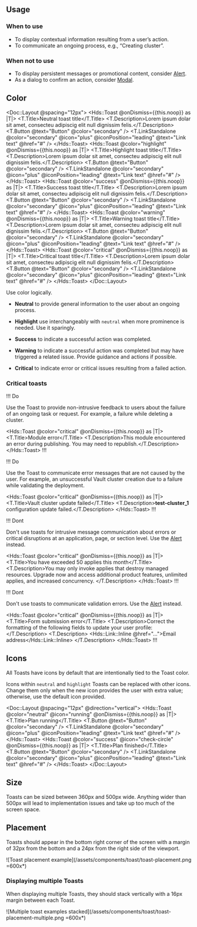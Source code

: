 ## Usage

### When to use

- To display contextual information resulting from a user’s action.
- To communicate an ongoing process, e.g., “Creating cluster”.

### When not to use

- To display persistent messages or promotional content, consider [Alert](/components/alert).
- As a dialog to confirm an action, consider [Modal](/components/dialog/modal).

## Color

<Doc::Layout @spacing="12px">
  <Hds::Toast @onDismiss={{this.noop}} as |T|>
    <T.Title>Neutral toast title</T.Title>
    <T.Description>Lorem ipsum dolar sit amet, consecteu adipiscig elit null dignissim felis.</T.Description>
    <T.Button @text="Button" @color="secondary" />
    <T.LinkStandalone @color="secondary" @icon="plus" @iconPosition="leading" @text="Link text" @href="#" />
  </Hds::Toast>
  <Hds::Toast @color="highlight" @onDismiss={{this.noop}} as |T|>
    <T.Title>Highlight toast title</T.Title>
    <T.Description>Lorem ipsum dolar sit amet, consecteu adipiscig elit null dignissim felis.</T.Description>
    <T.Button @text="Button" @color="secondary" />
    <T.LinkStandalone @color="secondary" @icon="plus" @iconPosition="leading" @text="Link text" @href="#" />
  </Hds::Toast>
  <Hds::Toast @color="success" @onDismiss={{this.noop}} as |T|>
    <T.Title>Success toast title</T.Title>
    <T.Description>Lorem ipsum dolar sit amet, consecteu adipiscig elit null dignissim felis.</T.Description>
    <T.Button @text="Button" @color="secondary" />
    <T.LinkStandalone @color="secondary" @icon="plus" @iconPosition="leading" @text="Link text" @href="#" />
  </Hds::Toast>
  <Hds::Toast @color="warning" @onDismiss={{this.noop}} as |T|>
    <T.Title>Warning toast title</T.Title>
    <T.Description>Lorem ipsum dolar sit amet, consecteu adipiscig elit null dignissim felis.</T.Description>
    <T.Button @text="Button" @color="secondary" />
    <T.LinkStandalone @color="secondary" @icon="plus" @iconPosition="leading" @text="Link text" @href="#" />
  </Hds::Toast>
  <Hds::Toast @color="critical" @onDismiss={{this.noop}} as |T|>
    <T.Title>Critical toast title</T.Title>
    <T.Description>Lorem ipsum dolar sit amet, consecteu adipiscig elit null dignissim felis.</T.Description>
    <T.Button @text="Button" @color="secondary" />
    <T.LinkStandalone @color="secondary" @icon="plus" @iconPosition="leading" @text="Link text" @href="#" />
  </Hds::Toast>
</Doc::Layout>

Use color logically.

- **Neutral** to provide general information to the user about an ongoing process.
- **Highlight** use interchangeably with `neutral` when more prominence is needed. Use it sparingly.
- **Success** to indicate a successful action was completed.
- **Warning** to indicate a successful action was completed but may have triggered a related issue. Provide guidance and actions if possible.

- **Critical** to indicate error or critical issues resulting from a failed action.

### Critical toasts

!!! Do

Use the Toast to provide non-intrusive feedback to users about the failure of an ongoing task or request. For example, a failure while deleting a cluster.

<Hds::Toast @color="critical" @onDismiss={{this.noop}} as |T|>
    <T.Title>Module error</T.Title>
    <T.Description>This module encountered an error during publishing. You may need to republish.</T.Description>
  </Hds::Toast>
!!!

!!! Do

Use the Toast to communicate error messages that are not caused by the user. For example, an unsuccessful Vault cluster creation due to a failure while validating the deployment.

<Hds::Toast @color="critical" @onDismiss={{this.noop}} as |T|>
    <T.Title>Vault cluster update failed</T.Title>
    <T.Description>**test-cluster_1** configuration update failed.</T.Description>
  </Hds::Toast>
!!!

!!! Dont

Don't use toasts for intrusive message communication about errors or critical disruptions at an application, page, or section level. Use the [Alert](/components/alert) instead.

<Hds::Toast @color="critical" @onDismiss={{this.noop}} as |T|>
    <T.Title>You have exceeded 50 applies this month</T.Title>
    <T.Description>You may only invoke applies that destroy managed resources. Upgrade now and access additional product features, unlimited applies, and increased concurrency.
    </T.Description>
  </Hds::Toast>
!!!

!!! Dont

Don't use toasts to communicate validation errors. Use the [Alert](/components/alert) instead.

<Hds::Toast @color="critical" @onDismiss={{this.noop}} as |T|>
    <T.Title>Form submission error</T.Title>
    <T.Description>Correct the formatting of the following fields to update your user profile:
    </T.Description>
    <T.Description>
    <Hds::Link::Inline @href="...">Email address</Hds::Link::Inline>
    </T.Description>
  </Hds::Toast>
!!!

## Icons

All Toasts have icons by default that are intentionally tied to the Toast color.

Icons within `neutral` and `highlight` Toasts can be replaced with other icons. Change them only when the new icon provides the user with extra value; otherwise, use the default icon provided.

<Doc::Layout @spacing="12px" @direction="vertical">
  <Hds::Toast @color="neutral" @icon="running" @onDismiss={{this.noop}} as |T|>
    <T.Title>Plan running</T.Title>
    <T.Button @text="Button" @color="secondary" />
    <T.LinkStandalone @color="secondary" @icon="plus" @iconPosition="leading" @text="Link text" @href="#" />
  </Hds::Toast>
  <Hds::Toast @color="success" @icon="check-circle" @onDismiss={{this.noop}} as |T|>
    <T.Title>Plan finished</T.Title>
    <T.Button @text="Button" @color="secondary" />
    <T.LinkStandalone @color="secondary" @icon="plus" @iconPosition="leading" @text="Link text" @href="#" />
  </Hds::Toast>
</Doc::Layout>

## Size

Toasts can be sized between 360px and 500px wide. Anything wider than 500px will lead to implementation issues and take up too much of the screen space.

## Placement

Toasts should appear in the bottom right corner of the screen with a margin of 32px from the bottom and a 24px from the right side of the viewport.

![Toast placement example](/assets/components/toast/toast-placement.png =600x*)

### Displaying multiple Toasts

When displaying multiple Toasts, they should stack vertically with a 16px margin between each Toast.

![Multiple toast examples stacked](/assets/components/toast/toast-placement-multiple.png =600x*)